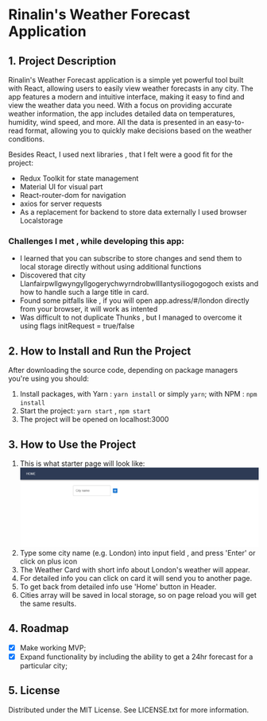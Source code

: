# Rinalin's Weather Forecast Application

## 1. Project Description

Rinalin's Weather Forecast application is a simple yet powerful tool built with React, allowing users to easily view
weather forecasts in any city. The app features a modern and intuitive interface, making it easy to find and view
the weather data you need. With a focus on providing accurate weather information, the app includes detailed data on
temperatures, humidity, wind speed, and more. All the data is presented in an easy-to-read format,
allowing you to quickly make decisions based on the weather conditions.

Besides React, I used next libraries , that I felt were a good fit for the project:

- Redux Toolkit for state management
- Material UI for visual part
- React-router-dom for navigation
- axios for server requests
- As a replacement for backend to store data externally I used browser Localstorage

### Challenges I met , while developing this app:

- I learned that you can subscribe to store changes and send them to local storage directly without using additional
  functions
- Discovered that city Llanfairpwllgwyngyllgogerychwyrndrobwllllantysiliogogogoch exists and how to handle such a large
  title in card.
- Found some pitfalls like , if you will open app.adress/#/london directly from your browser, it will work as intented
- Was difficult to not duplicate Thunks , but I managed to overcome it using flags initRequest = true/false

## 2. How to Install and Run the Project

After downloading the source code, depending on package managers you're using you should:

1. Install packages, with Yarn : `yarn install` or simply `yarn`; with NPM : `npm install`
2. Start the project: `yarn start` , `npm start`
3. The project will be opened on localhost:3000

## 3. How to Use the Project

1. This is what starter page will look like:
   ![screen](src/assets/readme/img.png)
2. Type some city name (e.g. London) into input field , and press 'Enter' or click on plus icon
3. The Weather Card with short info about London's weather will appear.
4. For detailed info you can click on card it will send you to another page.
5. To get back from detailed info use 'Home' button in Header.
6. Cities array will be saved in local storage, so on page reload you will get the same results.

## 4. Roadmap

- [x] Make working MVP;
- [x] Expand functionality by including the ability to get a 24hr forecast for a particular city;

## 5. License

Distributed under the MIT License. See LICENSE.txt for more information.
